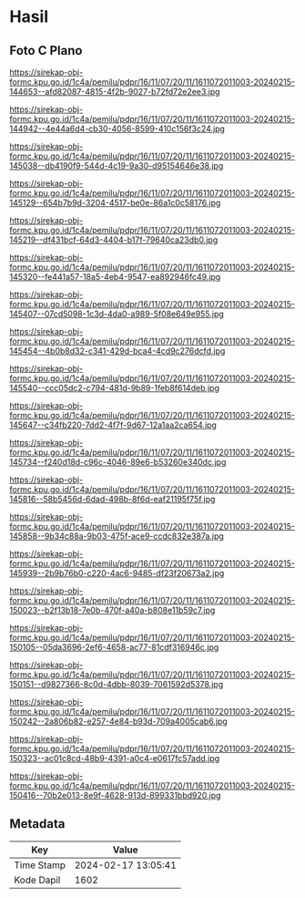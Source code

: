 # Hasil

## Foto C Plano

https://sirekap-obj-formc.kpu.go.id/1c4a/pemilu/pdpr/16/11/07/20/11/1611072011003-20240215-144653--afd82087-4815-4f2b-9027-b72fd72e2ee3.jpg

https://sirekap-obj-formc.kpu.go.id/1c4a/pemilu/pdpr/16/11/07/20/11/1611072011003-20240215-144942--4e44a6d4-cb30-4056-8599-410c156f3c24.jpg

https://sirekap-obj-formc.kpu.go.id/1c4a/pemilu/pdpr/16/11/07/20/11/1611072011003-20240215-145038--db4190f9-544d-4c19-9a30-d95154646e38.jpg

https://sirekap-obj-formc.kpu.go.id/1c4a/pemilu/pdpr/16/11/07/20/11/1611072011003-20240215-145129--654b7b9d-3204-4517-be0e-86a1c0c58176.jpg

https://sirekap-obj-formc.kpu.go.id/1c4a/pemilu/pdpr/16/11/07/20/11/1611072011003-20240215-145219--df431bcf-64d3-4404-b17f-79640ca23db0.jpg

https://sirekap-obj-formc.kpu.go.id/1c4a/pemilu/pdpr/16/11/07/20/11/1611072011003-20240215-145320--fe441a57-18a5-4eb4-9547-ea892946fc49.jpg

https://sirekap-obj-formc.kpu.go.id/1c4a/pemilu/pdpr/16/11/07/20/11/1611072011003-20240215-145407--07cd5098-1c3d-4da0-a989-5f08e649e955.jpg

https://sirekap-obj-formc.kpu.go.id/1c4a/pemilu/pdpr/16/11/07/20/11/1611072011003-20240215-145454--4b0b8d32-c341-429d-bca4-4cd9c276dcfd.jpg

https://sirekap-obj-formc.kpu.go.id/1c4a/pemilu/pdpr/16/11/07/20/11/1611072011003-20240215-145540--ccc05dc2-c794-481d-9b89-1feb8f614deb.jpg

https://sirekap-obj-formc.kpu.go.id/1c4a/pemilu/pdpr/16/11/07/20/11/1611072011003-20240215-145647--c34fb220-7dd2-4f7f-9d67-12a1aa2ca654.jpg

https://sirekap-obj-formc.kpu.go.id/1c4a/pemilu/pdpr/16/11/07/20/11/1611072011003-20240215-145734--f240d18d-c96c-4046-89e6-b53260e340dc.jpg

https://sirekap-obj-formc.kpu.go.id/1c4a/pemilu/pdpr/16/11/07/20/11/1611072011003-20240215-145816--58b5456d-6dad-498b-8f6d-eaf21195f75f.jpg

https://sirekap-obj-formc.kpu.go.id/1c4a/pemilu/pdpr/16/11/07/20/11/1611072011003-20240215-145858--9b34c88a-9b03-475f-ace9-ccdc832e387a.jpg

https://sirekap-obj-formc.kpu.go.id/1c4a/pemilu/pdpr/16/11/07/20/11/1611072011003-20240215-145939--2b9b76b0-c220-4ac6-9485-df23f20673a2.jpg

https://sirekap-obj-formc.kpu.go.id/1c4a/pemilu/pdpr/16/11/07/20/11/1611072011003-20240215-150023--b2f13b18-7e0b-470f-a40a-b808e11b59c7.jpg

https://sirekap-obj-formc.kpu.go.id/1c4a/pemilu/pdpr/16/11/07/20/11/1611072011003-20240215-150105--05da3696-2ef6-4658-ac77-81cdf316946c.jpg

https://sirekap-obj-formc.kpu.go.id/1c4a/pemilu/pdpr/16/11/07/20/11/1611072011003-20240215-150151--d9827366-8c0d-4dbb-8039-7061592d5378.jpg

https://sirekap-obj-formc.kpu.go.id/1c4a/pemilu/pdpr/16/11/07/20/11/1611072011003-20240215-150242--2a806b82-e257-4e84-b93d-709a4005cab6.jpg

https://sirekap-obj-formc.kpu.go.id/1c4a/pemilu/pdpr/16/11/07/20/11/1611072011003-20240215-150323--ac01c8cd-48b9-4391-a0c4-e0617fc57add.jpg

https://sirekap-obj-formc.kpu.go.id/1c4a/pemilu/pdpr/16/11/07/20/11/1611072011003-20240215-150416--70b2e013-8e9f-4628-913d-899331bbd920.jpg


## Metadata

| Key        | Value               |
| ---------- | ------------------- |
| Time Stamp | 2024-02-17 13:05:41 |
| Kode Dapil | 1602                |




